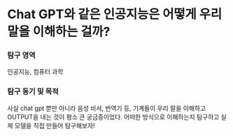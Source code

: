# Chat GPT와 같은 인공지능은 어떻게 우리 말을 이해하는 걸까?

### 탐구 영역

인공지능, 컴퓨터 과학

### 탐구 동기 및 목적
사실 chat gpt 뿐만 아니라 음성 비서, 번역기 등, 기계들이 우리 말을 이해하고 OUTPUT을 내는 것이 평소 큰 궁금증이었다. 어떠한 방식으로 이해하는지 탐구하고 실제 모델을 직접 만들어 탐구해보자!